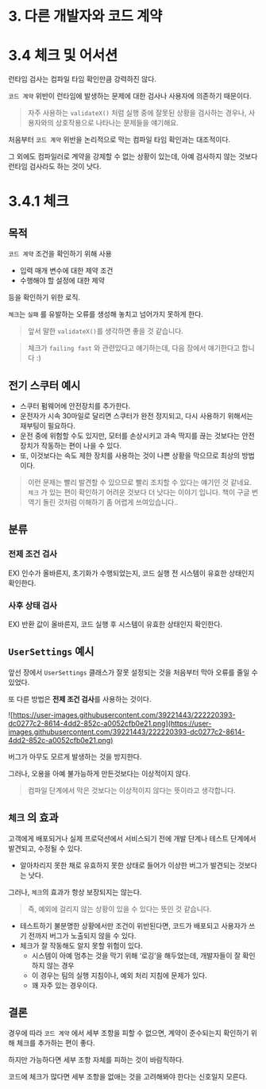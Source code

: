 # 3. 다른 개발자와 코드 계약

# 3.4 체크 및 어서션

런타임 검사는 컴파일 타임 확인만큼 강력하진 않다.

`코드 계약` 위반이 런타임에 발생하는 문제에 대한 검사나 사용자에 의존하기 때문이다.

> 자주 사용하는 `validateX()` 처럼
실행 중에 잘못된 상황을 검사하는 경우나, 사용자와의 상호작용으로 나타나는 문제들을 얘기해요.
> 

처음부터 `코드 계약` 위반을 논리적으로 막는 컴파일 타임 확인과는 대조적이다.

그 외에도 컴파일러로 계약을 강제할 수 없는 상황이 있는데, 아예 검사하지 않는 것보다 런타임 검사라도 하는 것이 낫다.

# 3.4.1 체크

## 목적

`코드 계약` 조건을 확인하기 위해 사용

- 입력 매개 변수에 대한 제약 조건
- 수행해야 할 설정에 대한 제약

등을 확인하기 위한 로직.

`체크`는 `실패` 를 유발하는 오류를 생성해 놓치고 넘어가지 못하게 한다.

> 앞서 말한 `validateX()`를 생각하면 좋을 것 같습니다.
> 

> 체크가 `failing fast` 와 관련있다고 얘기하는데, 다음 장에서 얘기한다고 합니다 :)
> 

## 전기 스쿠터 예시

- 스쿠터 펌웨어에 안전장치를 추가한다.
- 운전자가 시속 30마일로 달리면 스쿠터가 완전 정지되고, 다시 사용하기 위해서는 재부팅이 필요하다.
- 운전 중에 위험할 수도 있지만, 모터를 손상시키고 과속 딱지를 끊는 것보다는 안전 장치가 작동하는 편이 나을 수 있다.
- 또, 이것보다는 속도 제한 장치를 사용하는 것이 나쁜 상황을 막으므로 최상의 방법이다.

> 이런 문제는 빨리 발견할 수 있으므로 빨리 조치할 수 있다는 얘기인 것 같네요.
`체크` 가 있는 편이 확인하기 어려운 것보다 더 낫다는 이야기 입니다.
책이 구글 번역기 돌린 것처럼 이해하기 좀 어렵게 쓰여있습니다..
> 

## 분류

### 전제 조건 검사

EX) 인수가 올바른지, 초기화가 수행되었는지, 코드 실행 전 시스템이 유효한 상태인지 확인한다.

### 사후 상태 검사

EX) 반환 값이 올바른지, 코드 실행 후 시스템이 유효한 상태인지 확인한다.

## `UserSettings` 예시

앞선 장에서 `UserSettings` 클래스가 잘못 설정되는 것을 처음부터 막아 오류를 줄일 수 있었다.

또 다른 방법은 **전제 조건 검사**를 사용하는 것이다.

![https://user-images.githubusercontent.com/39221443/222220393-dc0277c2-8614-4dd2-852c-a0052cfb0e21.png](https://user-images.githubusercontent.com/39221443/222220393-dc0277c2-8614-4dd2-852c-a0052cfb0e21.png)

버그가 아무도 모르게 발생하는 것을 방지한다.

그러나, 오용을 아예 불가능하게 만든것보다는 이상적이지 않다.

> 컴파일 단계에서 막은 것보다는 이상적이지 않다는 뜻이라고 생각합니다.
> 

## `체크` 의 효과

고객에게 배포되거나 실제 프로덕션에서 서비스되기 전에 개발 단계나 테스트 단계에서 발견되고, 수정될 수 있다.

- 알아차리지 못한 채로 유효하지 못한 상태로 들어가 이상한 버그가 발견되는 것보다는 낫다.

그러나, `체크`의 효과가 항상 보장되지는 않는다.

> 즉, 예외에 걸리지 않는 상황이 있을 수 있다는 뜻인 것 같습니다.
> 
- 테스트하기 불분명한 상황에서만 조건이 위반된다면, 코드가 배포되고 사용자가 쓰기 전까지 버그가 노출되지 않을 수 있다.
- 체크가 잘 작동해도 알지 못할 위험이 있다.
    - 시스템이 아예 멈추는 것을 막기 위해 ‘로깅’을 해두었는데, 개발자들이 잘 확인하지 않는 경우
    - 이 경우는 팀의 실행 지침이나, 예외 처리 지침에 문제가 있다.
    - 꽤 자주 있는 경우이다.

## 결론

경우에 따라 `코드 계약` 에서 세부 조항을 피할 수 없으면, 계약이 준수되는지 확인하기 위해 체크를 추가하는 편이 좋다.

하지만 가능하다면 세부 조항 자체를 피하는 것이 바람직하다.

코드에 체크가 많다면 세부 조항을 없애는 것을 고려해봐야 한다는 신호일지 모른다.